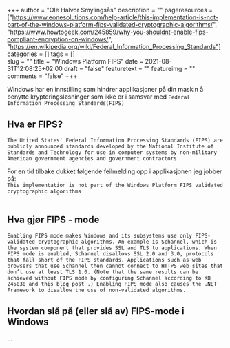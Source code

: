 +++
author = "Ole Halvor Smylingsås"
description = ""
pageresources = ["https://www.eonesolutions.com/help-article/this-implementation-is-not-part-of-the-windows-platform-fips-validated-cryptographic-algorithms/", "https://www.howtogeek.com/245859/why-you-shouldnt-enable-fips-compliant-encryption-on-windows/", "https://en.wikipedia.org/wiki/Federal_Information_Processing_Standards"]
categories = []
tags = []     
slug = ""
title = "Windows Platform FIPS"
date = 2021-08-31T12:08:25+02:00
draft = "false"
featuretext = ""
featureimg = ""
comments = "false"
+++



Windows har en innstilling som hindrer applikasjoner på din maskin å benytte krypteringsløsninger som ikke er i samsvar med ``Federal Information Processing Standards(FIPS)``
<!--more-->

## Hva er FIPS?
``The United States' Federal Information Processing Standards (FIPS) are publicly announced standards developed by the National Institute of Standards and Technology for use in computer systems by non-military American government agencies and government contractors``

For en tid tilbake dukket følgende feilmelding opp i applikasjonen jeg jobber på: <br/>
``This implementation is not part of the Windows Platform FIPS validated cryptographic algorithms``
<br/><br/> 


## Hva gjør FIPS - mode
``Enabling FIPS mode makes Windows and its subsystems use only FIPS-validated cryptographic algorithms. An example is Schannel, which is the system component that provides SSL and TLS to applications. When FIPS mode is enabled, Schannel disallows SSL 2.0 and 3.0, protocols that fall short of the FIPS standards. Applications such as web browsers that use Schannel then cannot connect to HTTPS web sites that don’t use at least TLS 1.0. (Note that the same results can be achieved without FIPS mode by configuring Schannel according to KB 245030 and this blog post .) Enabling FIPS mode also causes the .NET Framework to disallow the use of non-validated algorithms.``

## Hvordan slå på (eller slå av) FIPS-mode i Windows
...
